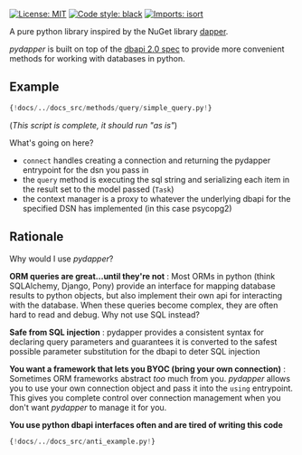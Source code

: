 [![License: MIT](https://img.shields.io/badge/License-MIT-yellow.svg)](https://opensource.org/licenses/MIT)
[![Code style: black](https://img.shields.io/badge/code%20style-black-000000.svg)](https://github.com/psf/black)
[![Imports: isort](https://img.shields.io/badge/%20imports-isort-%231674b1?style=flat&labelColor=ef8336)](https://pycqa.github.io/isort/)


A pure python library inspired by the NuGet library [dapper](https://dapper-tutorial.net).

*pydapper* is built on top of the [dbapi 2.0 spec](https://www.python.org/dev/peps/pep-0249/)
to provide more convenient methods for working with databases in python.

## Example
```python
{!docs/../docs_src/methods/query/simple_query.py!}
```
(*This script is complete,  it should run "as is"*)

What's going on here?

* `connect` handles creating a connection and returning the pydapper entrypoint for the dsn you pass in
* the `query` method is executing the sql string and serializing each item in the result set to the model passed (`Task`)
* the context manager is a proxy to whatever the underlying dbapi for the specified DSN has implemented (in this case psycopg2)


## Rationale
Why would I use *pydapper*?

**ORM queries are great...until they're not**
: Most ORMs in python (think SQLAlchemy, Django, Pony) provide an interface for mapping
  database results to python objects, but also implement their own api for interacting with the database.  When these
  queries become complex, they are often hard to read and debug.
  Why not use SQL instead?

**Safe from SQL injection**
: pydapper provides a consistent syntax for declaring query parameters and guarantees it is converted to the safest
  possible parameter substitution for the dbapi to deter SQL injection

**You want a framework that lets you BYOC (bring your own connection)**
: Sometimes ORM frameworks abstract *too* much from you.  *pydapper* allows you to use your own connection
  object and pass it into the `using` entrypoint.  This gives you complete control over connection management
  when you don't want *pydapper* to manage it for you.

**You use python dbapi interfaces often and are tired of writing this code**
```python
{!docs/../docs_src/anti_example.py!}
```

